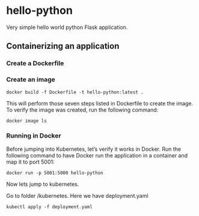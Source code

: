 # hello-python
Very simple hello world python Flask application.

## Containerizing an application

### Create a Dockerfile

### Create an image

```
docker build -f Dockerfile -t hello-python:latest .

```
This will perform those seven steps listed in Dockerfile to create the image. To verify the image was created, run the following command:

```
docker image ls
```

### Running in Docker

Before jumping into Kubernetes, let’s verify it works in Docker. Run the following command to have Docker run the application in a container and map it to port 5001:

```
docker run -p 5001:5000 hello-python
```

Now lets jump to kubernetes. 

Go to folder /kubernetes. Here we have deployment.yaml

```
kubectl apply -f deployment.yaml
```

